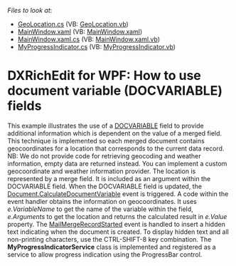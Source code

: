 <!-- default file list -->
*Files to look at*:

* [GeoLocation.cs](./CS/GeoLocation.cs) (VB: [GeoLocation.vb](./VB/GeoLocation.vb))
* [MainWindow.xaml](./CS/MainWindow.xaml) (VB: [MainWindow.xaml](./VB/MainWindow.xaml))
* [MainWindow.xaml.cs](./CS/MainWindow.xaml.cs) (VB: [MainWindow.xaml.vb](./VB/MainWindow.xaml.vb))
* [MyProgressIndicator.cs](./CS/MyProgressIndicator.cs) (VB: [MyProgressIndicator.vb](./VB/MyProgressIndicator.vb))
<!-- default file list end -->
# DXRichEdit for WPF: How to use document variable (DOCVARIABLE) fields


This example illustrates the use of a [DOCVARIABLE](https://docs.devexpress.com/WPF/10299/Controls-and-Libraries/Rich-Text-Editor/Fields/Field-Codes/DOCVARIABLE) field to provide additional information which is dependent on the value of a merged field. This technique is implemented so each merged document contains geocoordinates for a location that corresponds to the current data record.
NB: We do not provide code for retrieving geocoding and weather information, empty data are returned instead. You can implement a custom geocoordinate and weather information provider.
The location is represented by a merge field. It is included as an argument within the DOCVARIABLE field. When the DOCVARIABLE field is updated, the [Document.CalculateDocumentVariable](https://docs.devexpress.com/WindowsForms/DevExpress.XtraRichEdit.RichEditControl.CalculateDocumentVariable) event is triggered. A code within the event handler obtains the information on geocoordinates. It uses *e.VariableName* to get the name of the variable within the field, *e.Arguments* to get the location and returns the calculated result in *e.Value* property.
The [MailMergeRecordStarted](https://docs.devexpress.com/WPF/DevExpress.Xpf.RichEdit.RichEditControl.MailMergeRecordStarted) event is handled to insert a hidden text indicating when the document is created. To display hidden text and all non-printing characters, use the CTRL-SHIFT-8 key combination.
The <strong>MyProgressIndicatorService</strong> class is implemented and registered as a service to allow progress indication using the ProgressBar control.





